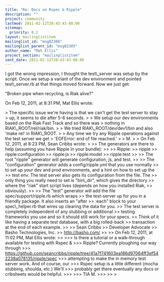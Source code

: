 ```yaml
---
title: "Re: Docs on Rspec & Ripple"
description: ""
project: community
lastmod: 2011-02-12T20:43:43-08:00
sitemap:
  priority: 0.2
layout: mailinglistitem
mailinglist_id: "msg02308"
mailinglist_parent_id: "msg02305"
author_name: "Mat Ellis"
project_section: "mailinglistitem"
sent_date: 2011-02-12T20:43:43-08:00
---
```



I got the wrong impression, I thought the test\\_server was setup by the script. 
Once we setup a variant of the dev environment and pointed test\\_server.rb at 
that things moved forward. Now we just get:

"Broken pipe when recycling, is Riak alive?"


On Feb 12, 2011, at 8:31 PM, Mat Ellis wrote:

&gt; The specific issue we're having is that we can't get the test server to stay 
&gt; up, it seems to die after 5-6 seconds.
&gt; 
&gt; We setup our dev environments based on the Riak Fast Track and so there was 
&gt; nothing in RIAK\\_ROOT/rel/riak/bin. 
&gt; 
&gt; We tried RIAK\\_ROOT/dev/dev1/bin and also 'make rel' in RIAK\\_ROOT. 
&gt; 
&gt; Any time we try any Ripple operations against the test server we get 
&gt; 'EOFError: end of file reached.'
&gt; 
&gt; M.
&gt; 
&gt; On Feb 12, 2011, at 8:23 PM, Sean Cribbs wrote:
&gt; 
&gt;&gt; The generators are there to help (assuming you have Ripple in your bundle):
&gt;&gt; 
&gt;&gt; Ripple:
&gt;&gt; ripple
&gt;&gt; ripple:configuration
&gt;&gt; ripple:js
&gt;&gt; ripple:model
&gt;&gt; ripple:test
&gt;&gt; 
&gt;&gt; The root "ripple" generator will generate configuration, js, and test. 
&gt;&gt; 
&gt;&gt; The "configuration" generator adds a config/ripple.yml that you use normally 
&gt;&gt; to set up your dev and prod environments, and a hint on how to set up the 
&gt;&gt; test env. The test server also gets its configuration from the file. The 
&gt;&gt; only thing you really need to set is "bin\\_dir", which gives the directory 
&gt;&gt; where the "riak" start script lives (depends on how you installed Riak, 
&gt;&gt; obviously).
&gt;&gt; 
&gt;&gt; The "test" generator will add the file spec/support/ripple.rb which wraps 
&gt;&gt; the test-server up for you in a friendly package. It also inserts an "after 
&gt;&gt; :each" block to your spec\\_helper.rb that wires up clearing the data for you. 
&gt;&gt; The test server is completely independent of any stubbing or additional 
&gt;&gt; testing frameworks you use and so it should still work for your specs. 
&gt;&gt; Think of it like having a separate test database, with a big rolled-back 
&gt;&gt; transaction at the end of each example.
&gt;&gt; 
&gt;&gt; Sean Cribbs 
&gt;&gt; Developer Advocate
&gt;&gt; Basho Technologies, Inc.
&gt;&gt; http://basho.com/
&gt;&gt; 
&gt;&gt; On Feb 12, 2011, at 11:02 PM, Mat Ellis wrote:
&gt;&gt; 
&gt;&gt;&gt; Is there a tutorial or a walk-through available for testing with Rspec & 
&gt;&gt;&gt; Ripple? Currently ploughing our way through 
&gt;&gt;&gt; https://github.com/seancribbs/ripple/tree/41a7f741603ea186d97064ff3ef542238a078135/ripple/spec
&gt;&gt;&gt; attempting to make the in memory test server work. And of course, our 
&gt;&gt;&gt; Rspec setup is a little different (mocha stubbing, shoulda, etc.) We'll 
&gt;&gt;&gt; probably get there eventually any docs or cribsheets would be helpful.
&gt;&gt;&gt; 
&gt;&gt;&gt; TIA M.
&gt;&gt;&gt; 
&gt;&gt; 
&gt; 

